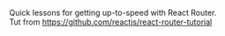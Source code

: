 Quick lessons for getting up-to-speed with React Router.  
Tut from https://github.com/reactjs/react-router-tutorial
